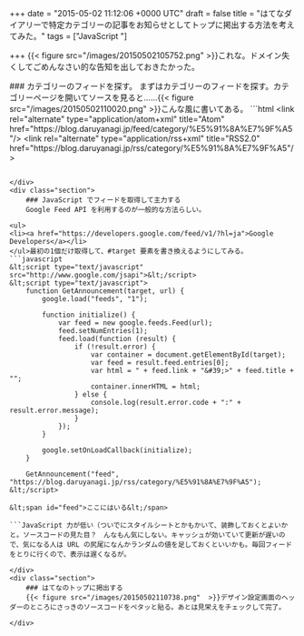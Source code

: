 
+++
date = "2015-05-02 11:12:06 +0000 UTC"
draft = false
title = "はてなダイアリーで特定カテゴリーの記事をお知らせとしてトップに掲出する方法を考えてみた。"
tags = ["JavaScript "]

+++
{{< figure src="/images/20150502105752.png"  >}}これな。ドメイン失くしてごめんなさい的な告知を出しておきたかった。

<div class="section">
    ### カテゴリーのフィードを探す。
    まずはカテゴリーのフィードを探す。カテゴリーページを開いてソースを見ると……{{< figure src="/images/20150502110020.png"  >}}こんな風に書いてある。
```html
&lt;link rel="alternate" type="application/atom+xml" title="Atom"
href="https://blog.daruyanagi.jp/feed/category/%E5%91%8A%E7%9F%A5"/>
&lt;link rel="alternate" type="application/rss+xml" title="RSS2.0"
href="https://blog.daruyanagi.jp/rss/category/%E5%91%8A%E7%9F%A5"/>

```なんでもいいと思うのだけど、今回は RSS2.0 の方を使った。

</div>
<div class="section">
    ### JavaScript でフィードを取得して主力する
    Google Feed API を利用するのが一般的な方法らしい。

<ul>
<li><a href="https://developers.google.com/feed/v1/?hl=ja">Google Developers</a></li>
</ul>最初の1個だけ取得して、#target 要素を書き換えるようにしてみる。
```javascript
&lt;script type="text/javascript" src="http://www.google.com/jsapi">&lt;/script>
&lt;script type="text/javascript">
    function GetAnnouncement(target, url) {
        google.load("feeds", "1");

        function initialize() {
            var feed = new google.feeds.Feed(url);
            feed.setNumEntries(1);
            feed.load(function (result) {
                if (!result.error) {
                    var container = document.getElementById(target);
                    var feed = result.feed.entries[0];
                    var html = " + feed.link + "&#39;>" + feed.title + "";
                    container.innerHTML = html;
                } else {
                    console.log(result.error.code + ":" + result.error.message);
                }
            });
        }

        google.setOnLoadCallback(initialize);
    }

    GetAnnouncement("feed", "https://blog.daruyanagi.jp/rss/category/%E5%91%8A%E7%9F%A5");
&lt;/script>

&lt;span id="feed">ここにはいる&lt;/span>

```JavaScript 力が低い（ついでにスタイルシートとかもかいて、装飾しておくとよいかと。ソースコードの見た目？　んなもん気にしない。キャッシュが効いていて更新が遅いので、気になる人は URL の尻尾になんかランダムの値を足しておくといいかも。毎回フィードをとりに行くので、表示は遅くなるが。

</div>
<div class="section">
    ### はてなのトップに掲出する
    {{< figure src="/images/20150502110738.png"  >}}デザイン設定画面のヘッダーのところにさっきのソースコードをペタッと貼る。あとは見栄えをチェックして完了。

</div>

